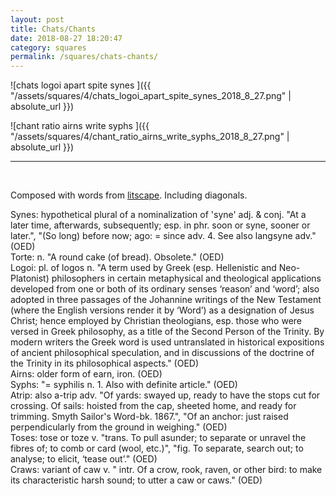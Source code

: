 ```yaml
---
layout: post
title: Chats/Chants
date: 2018-08-27 18:20:47
category: squares
permalink: /squares/chats-chants/ 
---
```


![chats logoi apart spite synes ]({{ "/assets/squares/4/chats_logoi_apart_spite_synes_2018_8_27.png" | absolute_url }})
&nbsp;

![chant ratio airns write syphs ]({{ "/assets/squares/4/chant_ratio_airns_write_syphs_2018_8_27.png" | absolute_url }})
&nbsp;


---

&nbsp;

Composed with words from [litscape](https://www.litscape.com/). Including diagonals. 

Synes: hypothetical plural of a nominalization of 'syne' adj. & conj. "At a later time, afterwards, subsequently; esp. in phr. soon or syne, sooner or later.", "(So long) before now; ago: = since adv. 4. See also langsyne adv." (OED)  
Torte: n. "A round cake (of bread). Obsolete." (OED)  
Logoi: pl. of logos n. "A term used by Greek (esp. Hellenistic and Neo-Platonist) philosophers in certain metaphysical and theological applications developed from one or both of its ordinary senses ‘reason’ and ‘word’; also adopted in three passages of the Johannine writings of the New Testament (where the English versions render it by ‘Word’) as a designation of Jesus Christ; hence employed by Christian theologians, esp. those who were versed in Greek philosophy, as a title of the Second Person of the Trinity. By modern writers the Greek word is used untranslated in historical expositions of ancient philosophical speculation, and in discussions of the doctrine of the Trinity in its philosophical aspects." (OED)  
Airns: older form of earn, iron. (OED)  
Syphs: "= syphilis n. 1. Also with definite article." (OED)  
Atrip: also a-trip adv. "Of yards: swayed up, ready to have the stops cut for crossing. Of sails: hoisted from the cap, sheeted home, and ready for trimming. Smyth Sailor's Word-bk. 1867.", "Of an anchor: just raised perpendicularly from the ground in weighing." (OED)  
Toses: tose or toze v. "trans. To pull asunder; to separate or unravel the fibres of; to comb or card (wool, etc.)", "fig. To separate, search out; to analyse; to elicit, ‘tease out’." (OED)  
Craws: variant of caw v. " intr. Of a crow, rook, raven, or other bird: to make its characteristic harsh sound; to utter a caw or caws." (OED)  
